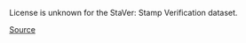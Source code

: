 License is unknown for the StaVer: Stamp Verification dataset.

[Source](http://madm.dfki.de/downloads-ds-staver)